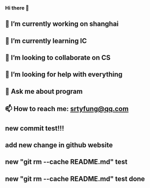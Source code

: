 ### Hi there 👋

## 🔭 I’m currently working on shanghai
## 🌱 I’m currently learning IC
## 👯 I’m looking to collaborate on CS
## 🤔 I’m looking for help with everything
## 💬 Ask me about program
## 📫 How to reach me: srtyfung@qq.com

## new commit test!!!

## add new change in github website


## new "git rm --cache README.md" test

## new "git rm --cache README.md" test done